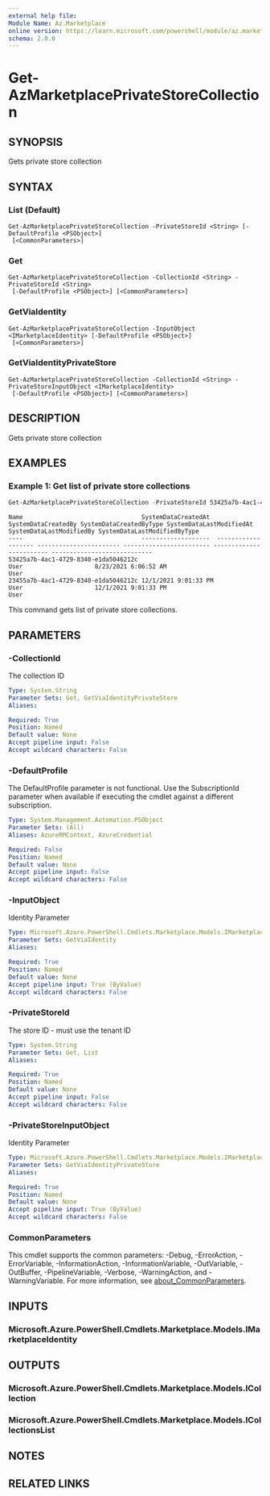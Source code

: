 ```yaml
---
external help file:
Module Name: Az.Marketplace
online version: https://learn.microsoft.com/powershell/module/az.marketplace/get-azmarketplaceprivatestorecollection
schema: 2.0.0
---
```


# Get-AzMarketplacePrivateStoreCollection

## SYNOPSIS
Gets private store collection

## SYNTAX

### List (Default)
```
Get-AzMarketplacePrivateStoreCollection -PrivateStoreId <String> [-DefaultProfile <PSObject>]
 [<CommonParameters>]
```

### Get
```
Get-AzMarketplacePrivateStoreCollection -CollectionId <String> -PrivateStoreId <String>
 [-DefaultProfile <PSObject>] [<CommonParameters>]
```

### GetViaIdentity
```
Get-AzMarketplacePrivateStoreCollection -InputObject <IMarketplaceIdentity> [-DefaultProfile <PSObject>]
 [<CommonParameters>]
```

### GetViaIdentityPrivateStore
```
Get-AzMarketplacePrivateStoreCollection -CollectionId <String> -PrivateStoreInputObject <IMarketplaceIdentity>
 [-DefaultProfile <PSObject>] [<CommonParameters>]
```

## DESCRIPTION
Gets private store collection

## EXAMPLES

### Example 1: Get list of private store collections
```powershell
Get-AzMarketplacePrivateStoreCollection -PrivateStoreId 53425a7b-4ac1-4729-8340-e1da5046212c
```

```output
Name                                 SystemDataCreatedAt  SystemDataCreatedBy SystemDataCreatedByType SystemDataLastModifiedAt SystemDataLastModifiedBy SystemDataLastModifiedByType
----                                 -------------------  ------------------- ----------------------- ------------------------ ------------------------ ----------------------------
53425a7b-4ac1-4729-8340-e1da5046212c                                          User                    8/23/2021 6:06:52 AM                              User
23455a7b-4ac1-4729-8340-e1da5046212c 12/1/2021 9:01:33 PM                     User                    12/1/2021 9:01:33 PM                              User

```

This command gets list of private store collections.

## PARAMETERS

### -CollectionId
The collection ID

```yaml
Type: System.String
Parameter Sets: Get, GetViaIdentityPrivateStore
Aliases:

Required: True
Position: Named
Default value: None
Accept pipeline input: False
Accept wildcard characters: False
```

### -DefaultProfile
The DefaultProfile parameter is not functional.
Use the SubscriptionId parameter when available if executing the cmdlet against a different subscription.

```yaml
Type: System.Management.Automation.PSObject
Parameter Sets: (All)
Aliases: AzureRMContext, AzureCredential

Required: False
Position: Named
Default value: None
Accept pipeline input: False
Accept wildcard characters: False
```

### -InputObject
Identity Parameter

```yaml
Type: Microsoft.Azure.PowerShell.Cmdlets.Marketplace.Models.IMarketplaceIdentity
Parameter Sets: GetViaIdentity
Aliases:

Required: True
Position: Named
Default value: None
Accept pipeline input: True (ByValue)
Accept wildcard characters: False
```

### -PrivateStoreId
The store ID - must use the tenant ID

```yaml
Type: System.String
Parameter Sets: Get, List
Aliases:

Required: True
Position: Named
Default value: None
Accept pipeline input: False
Accept wildcard characters: False
```

### -PrivateStoreInputObject
Identity Parameter

```yaml
Type: Microsoft.Azure.PowerShell.Cmdlets.Marketplace.Models.IMarketplaceIdentity
Parameter Sets: GetViaIdentityPrivateStore
Aliases:

Required: True
Position: Named
Default value: None
Accept pipeline input: True (ByValue)
Accept wildcard characters: False
```

### CommonParameters
This cmdlet supports the common parameters: -Debug, -ErrorAction, -ErrorVariable, -InformationAction, -InformationVariable, -OutVariable, -OutBuffer, -PipelineVariable, -Verbose, -WarningAction, and -WarningVariable. For more information, see [about_CommonParameters](http://go.microsoft.com/fwlink/?LinkID=113216).

## INPUTS

### Microsoft.Azure.PowerShell.Cmdlets.Marketplace.Models.IMarketplaceIdentity

## OUTPUTS

### Microsoft.Azure.PowerShell.Cmdlets.Marketplace.Models.ICollection

### Microsoft.Azure.PowerShell.Cmdlets.Marketplace.Models.ICollectionsList

## NOTES

## RELATED LINKS

